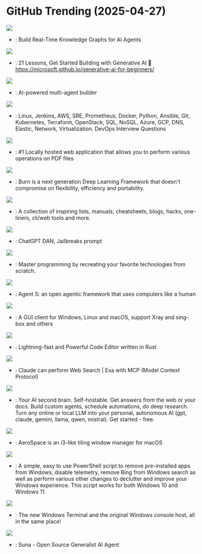 # GitHub Trending (2025-04-27)

![](https://img.shields.io/badge/Python-New%20510-green?style=flat-square&logo=appveyor)
- [](https://github.comundefined): Build Real-Time Knowledge Graphs for AI Agents

![](https://img.shields.io/badge/Jupyter%20Notebook-New%20282-green?style=flat-square&logo=appveyor)
- [](https://github.comundefined): 21 Lessons, Get Started Building with Generative AI 🔗 https://microsoft.github.io/generative-ai-for-beginners/

![](https://img.shields.io/badge/TypeScript-New%20355-green?style=flat-square&logo=appveyor)
- [](https://github.comundefined): AI-powered multi-agent builder

![](https://img.shields.io/badge/Python-New%20297-green?style=flat-square&logo=appveyor)
- [](https://github.comundefined): Linux, Jenkins, AWS, SRE, Prometheus, Docker, Python, Ansible, Git, Kubernetes, Terraform, OpenStack, SQL, NoSQL, Azure, GCP, DNS, Elastic, Network, Virtualization. DevOps Interview Questions

![](https://img.shields.io/badge/Java-New%20153-green?style=flat-square&logo=appveyor)
- [](https://github.comundefined): #1 Locally hosted web application that allows you to perform various operations on PDF files

![](https://img.shields.io/badge/Rust-New%2080-green?style=flat-square&logo=appveyor)
- [](https://github.comundefined): Burn is a next generation Deep Learning Framework that doesn't compromise on flexibility, efficiency and portability.

![](https://img.shields.io/badge/none-New%201-green?style=flat-square&logo=appveyor)
- [](https://github.comundefined): A collection of inspiring lists, manuals, cheatsheets, blogs, hacks, one-liners, cli/web tools and more.

![](https://img.shields.io/badge/none-New%20219-green?style=flat-square&logo=appveyor)
- [](https://github.comundefined): ChatGPT DAN, Jailbreaks prompt

![](https://img.shields.io/badge/Markdown-New%20240-green?style=flat-square&logo=appveyor)
- [](https://github.comundefined): Master programming by recreating your favorite technologies from scratch.

![](https://img.shields.io/badge/Python-New%20101-green?style=flat-square&logo=appveyor)
- [](https://github.comundefined): Agent S: an open agentic framework that uses computers like a human

![](https://img.shields.io/badge/C%23-New%2069-green?style=flat-square&logo=appveyor)
- [](https://github.comundefined): A GUI client for Windows, Linux and macOS, support Xray and sing-box and others

![](https://img.shields.io/badge/Rust-New%20261-green?style=flat-square&logo=appveyor)
- [](https://github.comundefined): Lightning-fast and Powerful Code Editor written in Rust

![](https://img.shields.io/badge/TypeScript-New%20115-green?style=flat-square&logo=appveyor)
- [](https://github.comundefined): Claude can perform Web Search | Exa with MCP (Model Context Protocol)

![](https://img.shields.io/badge/Python-New%20220-green?style=flat-square&logo=appveyor)
- [](https://github.comundefined): Your AI second brain. Self-hostable. Get answers from the web or your docs. Build custom agents, schedule automations, do deep research. Turn any online or local LLM into your personal, autonomous AI (gpt, claude, gemini, llama, qwen, mistral). Get started - free.

![](https://img.shields.io/badge/Swift-New%2037-green?style=flat-square&logo=appveyor)
- [](https://github.comundefined): AeroSpace is an i3-like tiling window manager for macOS

![](https://img.shields.io/badge/PowerShell-New%2072-green?style=flat-square&logo=appveyor)
- [](https://github.comundefined): A simple, easy to use PowerShell script to remove pre-installed apps from Windows, disable telemetry, remove Bing from Windows search as well as perform various other changes to declutter and improve your Windows experience. This script works for both Windows 10 and Windows 11.

![](https://img.shields.io/badge/C%2B%2B-New%2037-green?style=flat-square&logo=appveyor)
- [](https://github.comundefined): The new Windows Terminal and the original Windows console host, all in the same place!

![](https://img.shields.io/badge/TypeScript-New%201-green?style=flat-square&logo=appveyor)
- [](https://github.comundefined): Suna - Open Source Generalist AI Agent

